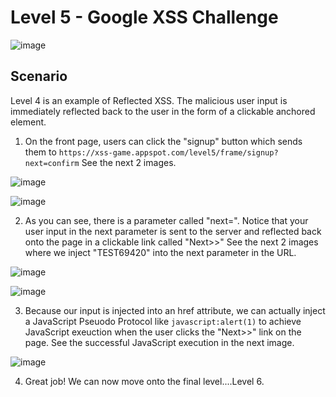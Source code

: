 <h1>Level 5 - Google XSS Challenge</h1>

![image](https://github.com/user-attachments/assets/998f803e-d289-4a8d-9778-e3ea16d1bd6e)

<h2>Scenario</h2>

Level 4 is an example of Reflected XSS. The malicious user input is immediately reflected back to the user in the form of a clickable anchored element.

1. On the front page, users can click the "signup" button which sends them to ```https://xss-game.appspot.com/level5/frame/signup?next=confirm``` See the next 2 images.

![image](https://github.com/user-attachments/assets/874c6d1d-bb04-4bb9-a94d-8cf4b1aa902d)

![image](https://github.com/user-attachments/assets/4b0426c2-fe7b-4451-9218-e214fa9c0cb7)

2. As you can see, there is a parameter called "next=". Notice that your user input in the next parameter is sent to the server and reflected back onto the page in a clickable link called "Next>>"
   See the next 2 images where we inject "TEST69420" into the next parameter in the URL.

![image](https://github.com/user-attachments/assets/c56b05cc-c41a-489a-aee3-450711481fd6)

![image](https://github.com/user-attachments/assets/89cb0982-6237-4762-b304-967463cf1cc9)

3. Because our input is injected into an href attribute, we can actually inject a JavaScript Pseuodo Protocol like ```javascript:alert(1)``` to achieve JavaScript exeuction when the user clicks the
   "Next>>" link on the page. See the successful JavaScript execution in the next image.

![image](https://github.com/user-attachments/assets/8392b414-1979-4873-96ee-c1ed6f590e84)

4. Great job! We can now move onto the final level....Level 6.

